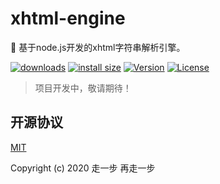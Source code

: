 # xhtml-engine
🌊 基于node.js开发的xhtml字符串解析引擎。

[![downloads](https://img.shields.io/npm/dm/xhtml-engine.svg)](https://yelloxing.github.io/npm-downloads?interval=7&packages=xhtml-engine)
[![install size](https://packagephobia.now.sh/badge?p=xhtml-engine)](https://packagephobia.now.sh/result?p=xhtml-engine)
[![Version](https://img.shields.io/npm/v/xhtml-engine.svg)](https://www.npmjs.com/package/xhtml-engine)
[![License](https://img.shields.io/npm/l/xhtml-engine.svg)](https://github.com/yelloxing/xhtml-engine/blob/master/LICENSE)

> 项目开发中，敬请期待！

## 开源协议

[MIT](https://github.com/yelloxing/xhtml-engine/blob/master/LICENSE)

Copyright (c) 2020 走一步 再走一步